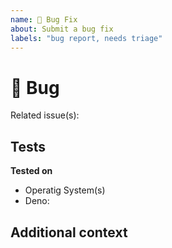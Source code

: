 ```yaml
---
name: 🐛 Bug Fix
about: Submit a bug fix
labels: "bug report, needs triage"
---
```


<!-- NOTE: The title must follow Conventional Commit format -->

# 🐛 Bug

<!-- A clear and concise description of what caused the bug -->

Related issue(s):

## Tests

<!-- How did you test the bug fix -->

**Tested on**

- Operatig System(s)
- Deno:

## Additional context

<!-- Any aditional information that may help us solve this issue -->
